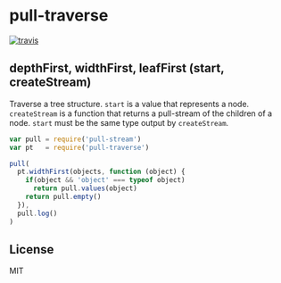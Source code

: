 # pull-traverse

[![travis](https://travis-ci.org/dominictarr/pull-traverse.png?branch=master)](https://travis-ci.org/dominictarr/pull-traverse)

## depthFirst, widthFirst, leafFirst (start, createStream)

Traverse a tree structure. `start` is a value that represents
a node. `createStream` is a function that returns
a pull-stream of the children of a node.
`start` must be the same type output by `createStream`.

``` js
var pull = require('pull-stream')
var pt   = require('pull-traverse')

pull(
  pt.widthFirst(objects, function (object) {
    if(object && 'object' === typeof object)
      return pull.values(object)
    return pull.empty()
  }),
  pull.log()
)
```

## License

MIT
